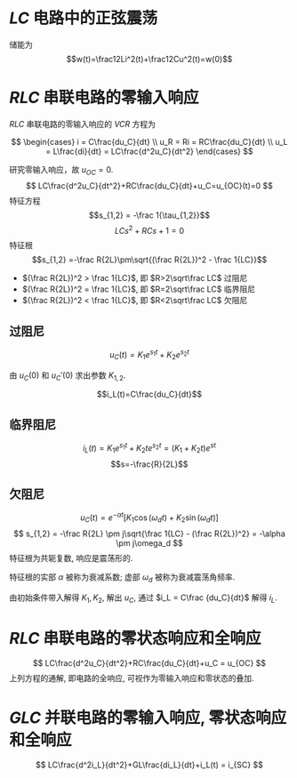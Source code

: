 # $LC$ 电路中的正弦震荡

储能为 $$w(t)=\frac12Li^2(t)+\frac12Cu^2(t)=w(0)$$
# $RLC$ 串联电路的零输入响应

$RLC$ 串联电路的零输入响应的 $VCR$ 方程为

$$
\begin{cases}
i = C\frac{du_C}{dt} \\
u_R = Ri = RC\frac{du_C}{dt} \\
u_L = L\frac{di}{dt} = LC\frac{d^2u_C}{dt^2}
\end{cases}
$$

研究零输入响应，故 $u_{OC}=0$. 
$$ LC\frac{d^2u_C}{dt^2}+RC\frac{du_C}{dt}+u_C=u_{OC}(t)=0 $$
特征方程
$$s_{1,2} = -\frac 1{\tau_{1,2}}$$$$LCs^2 + RCs + 1=0$$
特征根 $$s_{1,2} =-\frac R{2L}\pm\sqrt{(\frac R{2L})^2 - \frac 1{LC}}$$
- $(\frac R{2L})^2 > \frac 1{LC}$, 即 $R>2\sqrt\frac LC$ 过阻尼
- $(\frac R{2L})^2 = \frac 1{LC}$, 即 $R=2\sqrt\frac LC$ 临界阻尼
- $(\frac R{2L})^2 < \frac 1{LC}$, 即 $R<2\sqrt\frac LC$ 欠阻尼

## 过阻尼

$$u_C(t)=K_1e^{s_1t} + K_2e^{s_2t}$$

由 $u_C(0)$ 和 $u_C'(0)$ 求出参数 $K_{1,2}$. 

$$i_L(t)=C\frac{du_C}{dt}$$

## 临界阻尼

$$i_L(t)=K_1e^{s_1t}+K_2te^{s_2t} = (K_1+K_2t)e^{st}$$
$$s=-\frac{R}{2L}$$

## 欠阻尼

$$ u_C(t) = e^{-\alpha t} [K_1 \cos(\omega_dt)+K_2\sin(\omega_dt)] $$
$$ s_{1,2} = -\frac R{2L} \pm j\sqrt{\frac 1{LC} - (\frac R{2L})^2} = -\alpha \pm j\omega_d $$
特征根为共轭复数, 响应是震荡形的.

特征根的实部 $\alpha$ 被称为衰减系数; 虚部 $\omega_d$ 被称为衰减震荡角频率.

由初始条件带入解得 $K_1, K_2$, 解出 $u_C$, 通过 $i_L = C\frac {du_C}{dt}$ 解得 $i_L$. 

# $RLC$ 串联电路的零状态响应和全响应

$$ LC\frac{d^2u_C}{dt^2}+RC\frac{du_C}{dt}+u_C = u_{OC} $$
上列方程的通解, 即电路的全响应, 可视作为零输入响应和零状态的叠加. 

# $GLC$ 并联电路的零输入响应, 零状态响应和全响应

$$ LC\frac{d^2i_L}{dt^2}+GL\frac{di_L}{dt}+i_L(t) = i_{SC} $$